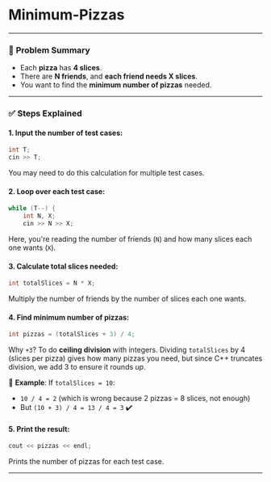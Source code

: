 ﻿# Minimum-Pizzas


---

### 🧠 **Problem Summary**

* Each **pizza** has **4 slices**.
* There are **N friends**, and **each friend needs X slices**.
* You want to find the **minimum number of pizzas** needed.

---

### ✅ **Steps Explained**

#### 1. **Input the number of test cases:**

```cpp
int T;
cin >> T;
```

You may need to do this calculation for multiple test cases.

#### 2. **Loop over each test case:**

```cpp
while (T--) {
    int N, X;
    cin >> N >> X;
```

Here, you're reading the number of friends (`N`) and how many slices each one wants (`X`).

#### 3. **Calculate total slices needed:**

```cpp
int totalSlices = N * X;
```

Multiply the number of friends by the number of slices each one wants.

#### 4. **Find minimum number of pizzas:**

```cpp
int pizzas = (totalSlices + 3) / 4;
```

Why `+3`? To do **ceiling division** with integers.
Dividing `totalSlices` by 4 (slices per pizza) gives how many pizzas you need, but since C++ truncates division, we add 3 to ensure it rounds *up*.

📌 **Example**:
If `totalSlices = 10`:

* `10 / 4 = 2` (which is wrong because 2 pizzas = 8 slices, not enough)
* But `(10 + 3) / 4 = 13 / 4 = 3` ✔️

#### 5. **Print the result:**

```cpp
cout << pizzas << endl;
```

Prints the number of pizzas for each test case.

---


